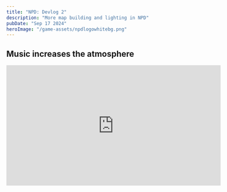 ```yaml
---
title: "NPD: Devlog 2"
description: "More map building and lighting in NPD"
pubDate: "Sep 17 2024"
heroImage: "/game-assets/npdlogowhitebg.png"
---
```


## Music increases the atmosphere
<iframe width="560" height="315" src="https://www.youtube.com/embed/KqqCCow_RoM" title="NeonPulse Darkness Devlog 2" frameborder="0" allow="accelerometer; autoplay; clipboard-write; encrypted-media; gyroscope; picture-in-picture" allowfullscreen> </iframe> 

